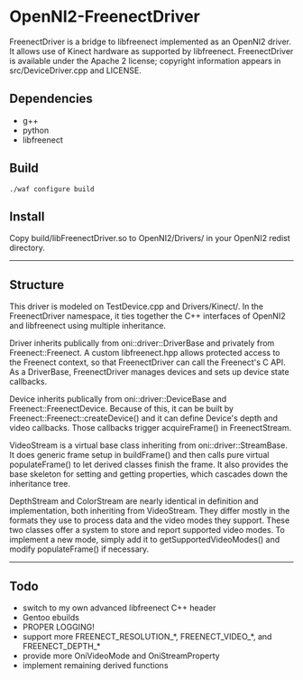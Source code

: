 OpenNI2-FreenectDriver
======================

FreenectDriver is a bridge to libfreenect implemented as an OpenNI2 driver. It allows use of Kinect hardware as supported by libfreenect. FreenectDriver is available under the Apache 2 license; copyright information appears in src/DeviceDriver.cpp and LICENSE.

Dependencies
------------
* g++
* python
* libfreenect

Build
-----
    ./waf configure build

Install
-------
Copy build/libFreenectDriver.so to OpenNI2/Drivers/ in your OpenNI2 redist directory.

__________________________________________________

Structure
---------
This driver is modeled on TestDevice.cpp and Drivers/Kinect/. In the FreenectDriver namespace, it ties together the C++ interfaces of OpenNI2 and libfreenect using multiple inheritance.

Driver inherits publically from oni::driver::DriverBase and privately from Freenect::Freenect. A custom libfreenect.hpp allows protected access to the Freenect context, so that FreenectDriver can call the Freenect's C API. As a DriverBase, FreenectDriver manages devices and sets up device state callbacks.

Device inherits publically from oni::driver::DeviceBase and Freenect::FreenectDevice. Because of this, it can be built by Freenect::Freenect::createDevice() and it can define Device's depth and video callbacks. Those callbacks trigger acquireFrame() in FreenectStream.

VideoStream is a virtual base class inheriting from oni::driver::StreamBase. It does generic frame setup in buildFrame() and then calls pure virtual populateFrame() to let derived classes finish the frame. It also provides the base skeleton for setting and getting properties, which cascades down the inheritance tree.

DepthStream and ColorStream are nearly identical in definition and implementation, both inheriting from VideoStream. They differ mostly in the formats they use to process data and the video modes they support. These two classes offer a system to store and report supported video modes. To implement a new mode, simply add it to getSupportedVideoModes() and modify populateFrame() if necessary.

__________________________________________________

Todo
----
* switch to my own advanced libfreenect C++ header
* Gentoo ebuilds
* PROPER LOGGING!
* support more FREENECT_RESOLUTION_\*, FREENECT_VIDEO_\*, and FREENECT_DEPTH_\*
* provide more OniVideoMode and OniStreamProperty
* implement remaining derived functions
